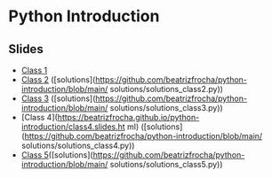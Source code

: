 # Python Introduction

## Slides

- [Class 1](https://beatrizfrocha.github.io/python-introduction/class1.slides.html)
- [Class 2](https://beatrizfrocha.github.io/python-introduction/class2.slides.htmli) ([solutions](https://github.com/beatrizfrocha/python-introduction/blob/main/
solutions/solutions_class2.py))
- [Class 3](https://beatrizfrocha.github.io/python-introduction/class3.slides.html) ([solutions](https://github.com/beatrizfrocha/python-introduction/blob/main/
solutions/solutions_class3.py))
- [Class 4](https://beatrizfrocha.github.io/python-introduction/class4.slides.ht
ml) ([solutions](https://github.com/beatrizfrocha/python-introduction/blob/main/
solutions/solutions_class4.py))
- [Class 5](https://beatrizfrocha.github.io/python-introduction/class5.slides.html)([solutions](https://github.com/beatrizfrocha/python-introduction/blob/main/
solutions/solutions_class5.py))
